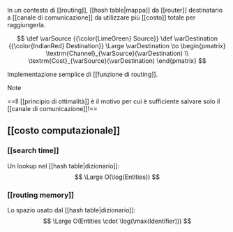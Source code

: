 In un contesto di [[routing]], [[hash table|mappa]] da [[router]] destinatario a [[canale di comunicazione]] da utilizzare più [[costo]] totale per raggiungerla.

$$
\def \varSource {{\color{LimeGreen} Source}}
\def \varDestination {{\color{IndianRed} Destination}}
\Large
\varDestination \to 
\begin{pmatrix}
	\textrm{Channel}_{\varSource}(\varDestination)
	\\
	\textrm{Cost}_{\varSource}(\varDestination)
\end{pmatrix}
$$

Implementazione semplice di [[funzione di routing]].

> [!Note]
> ==Il [[principio di ottimalità]] è il motivo per cui è sufficiente salvare solo il [[canale di comunicazione]]!==

## [[costo computazionale]]

### [[search time]]

Un lookup nel [[hash table|dizionario]]:
$$
\Large O(\log(Entities))
$$

### [[routing memory]]

Lo spazio usato dal [[hash table|dizionario]]:
$$
\Large O(Entities \cdot \log(\max(Identifier)))
$$
